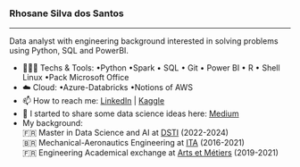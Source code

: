 ### Rhosane Silva dos Santos
---
Data analyst with engineering background interested in solving problems using Python, SQL and PowerBI. 

- 👩🏽‍💻 Techs & Tools: •Python •Spark • SQL • Git
• Power BI • R • Shell Linux
•Pack Microsoft Office
- ☁️ Cloud: •Azure-Databricks •Notions of AWS
- 📫 How to reach me: [LinkedIn](https://www.linkedin.com/in/rhosane-silva-dos-santos/) | 
                      [Kaggle](https://www.kaggle.com/rhosane)
- 🌱 I started to share some data science ideas here: [Medium](https://medium.com/@rhowsane)
- My background:  
                     🇫🇷 Master in Data Science and AI at [DSTI](http://www.ita.br/) (2022-2024)  
                     🇧🇷 Mechanical-Aeronautics Engineering at [ITA](http://www.ita.br/) (2016-2021)  
                     🇫🇷 Engineering Academical exchange at [Arts et Métiers](https://artsetmetiers.fr/en) (2019-2021)  

<!--
 ✨ _special_ ✨ 
Here are some ideas to get you started:
- 🔭 I’m currently working on ...
- 🌱 I’m currently learning ...
- 👯 I’m looking to collaborate on ...
- 🤔 I’m looking for help with ...
- 💬 Ask me about ...
- 📫 How to reach me: ...
- 😄 Pronouns: ...
- ⚡ Fun fact: ...
-->
